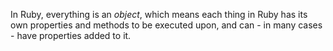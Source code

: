 In Ruby, everything is an *object*, which means each thing in Ruby has its own properties and methods to be executed upon, and can - in many cases - have properties added to it.